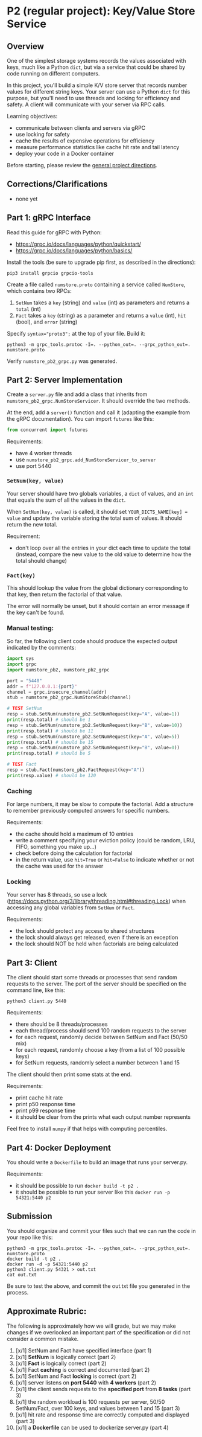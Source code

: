 # P2 (regular project): Key/Value Store Service

## Overview

One of the simplest storage systems records the values associated with
keys, much like a Python `dict`, but via a service that could be
shared by code running on different computers.

In this project, you'll build a simple K/V store server that records
number values for different string keys.  Your server can use a Python
`dict` for this purpose, but you'll need to use threads and locking
for efficiency and safety.  A client will communicate with your server
via RPC calls.

Learning objectives:
* communicate between clients and servers via gRPC
* use locking for safety
* cache the results of expensive operations for efficiency
* measure performance statistics like cache hit rate and tail latency
* deploy your code in a Docker container

Before starting, please review the [general project directions](../projects.md).

## Corrections/Clarifications

* none yet

## Part 1: gRPC Interface

Read this guide for gRPC with Python:
* https://grpc.io/docs/languages/python/quickstart/
* https://grpc.io/docs/languages/python/basics/

Install the tools (be sure to upgrade pip first, as described in the directions):

```
pip3 install grpcio grpcio-tools
```

Create a file called `numstore.proto` containing a service called `NumStore`, which contains two RPCs:

1. `SetNum` takes a `key` (string) and `value` (int) as parameters and returns a `total` (int)
2. `Fact` takes a `key` (string) as a parameter and returns a `value` (int), `hit` (bool), and `error` (string)

Specify `syntax="proto3";` at the top of your file.  Build it:

```
python3 -m grpc_tools.protoc -I=. --python_out=. --grpc_python_out=. numstore.proto
```

Verify `numstore_pb2_grpc.py` was generated.

## Part 2: Server Implementation

Create a `server.py` file and add a class that inherits from
`numstore_pb2_grpc.NumStoreServicer`.  It should override the two
methods.

At the end, add a `server()` function and call it (adapting the
example from the gRPC documentation).  You can import `futures` like
this:

```python
from concurrent import futures
```

Requirements:
* have 4 worker threads
* use `numstore_pb2_grpc.add_NumStoreServicer_to_server`
* use port 5440

### `SetNum(key, value)`

Your server should have two globals variables, a `dict` of values, and an `int` that equals the sum of all the values in the `dict`.

When `SetNum(key, value)` is called, it should set
`YOUR_DICTS_NAME[key] = value` and update the variable storing the
total sum of values.  It should return the new total.

Requirement:
* don't loop over all the entries in your dict each time to update the total (instead, compare the new value to the old value to determine how the total should change)

### `Fact(key)`

This should lookup the value from the global dictionary corresponding
to that key, then return the factorial of that value.

The error will normally be unset, but it should contain an error
message if the key can't be found.

### Manual testing:

So far, the following client code should produce the expected output indicated by the comments:

```python
import sys
import grpc
import numstore_pb2, numstore_pb2_grpc

port = "5440"
addr = f"127.0.0.1:{port}"
channel = grpc.insecure_channel(addr)
stub = numstore_pb2_grpc.NumStoreStub(channel)

# TEST SetNum
resp = stub.SetNum(numstore_pb2.SetNumRequest(key="A", value=1))
print(resp.total) # should be 1
resp = stub.SetNum(numstore_pb2.SetNumRequest(key="B", value=10))
print(resp.total) # should be 11
resp = stub.SetNum(numstore_pb2.SetNumRequest(key="A", value=5))
print(resp.total) # should be 15
resp = stub.SetNum(numstore_pb2.SetNumRequest(key="B", value=0))
print(resp.total) # should be 5

# TEST Fact
resp = stub.Fact(numstore_pb2.FactRequest(key="A"))
print(resp.value) # should be 120
```

### Caching

For large numbers, it may be slow to compute the factorial.  Add a
structure to remember previously computed answers for specific
numbers.

Requirements:
* the cache should hold a maximum of 10 entries
* write a comment specifying your eviction policy (could be random, LRU, FIFO, something you make up...)
* check before doing the calculation for factorial
* in the return value, use `hit=True` or `hit=False` to indicate whether or not the cache was used for the answer

### Locking

Your server has 8 threads, so use a lock (https://docs.python.org/3/library/threading.html#threading.Lock) when accessing any global variables from `SetNum` or `Fact`.

Requirements:
* the lock should protect any access to shared structures
* the lock should always get released, even if there is an exception
* the lock should NOT be held when factorials are being calculated

## Part 3: Client

The client should start some threads or processes that send random requests to the server.  The port of the server should be specified on the command line, like this:

```
python3 client.py 5440
```

Requirements:
* there should be 8 threads/processes
* each thread/process should send 100 random requests to the server
* for each request, randomly decide between SetNum and Fact (50/50 mix)
* for each request, randomly choose a key (from a list of 100 possible keys)
* for SetNum requests, randomly select a number between 1 and 15

The client should then print some stats at the end.

Requirements:
* print cache hit rate
* print p50 response time
* print p99 response time
* it should be clear from the prints what each output number represents

Feel free to install `numpy` if that helps with computing percentiles.

## Part 4: Docker Deployment

You should write a `Dockerfile` to build an image that runs your server.py.

Requirements:
* it should be possible to run `docker build -t p2 .`
* it should be possible to run your server like this `docker run -p 54321:5440 p2`

## Submission

You should organize and commit your files such that we can run the code in your repo like this:

```
python3 -m grpc_tools.protoc -I=. --python_out=. --grpc_python_out=. numstore.proto
docker build -t p2 .
docker run -d -p 54321:5440 p2
python3 client.py 54321 > out.txt
cat out.txt
```

Be sure to test the above, and commit the out.txt file you generated
in the process.

## Approximate Rubric:

The following is approximately how we will grade, but we may make
changes if we overlooked an important part of the specification or did
not consider a common mistake.

1. [x/1] SetNum and Fact have specified interface (part 1)
2. [x/1] **SetNum** is logically correct (part 2)
3. [x/1] **Fact** is logically correct (part 2)
4. [x/1] Fact **caching** is correct and documented (part 2)
5. [x/1] SetNum and Fact **locking** is correct (part 2)
6. [x/1] server listens on **port 5440** with **4 workers** (part 2)
7. [x/1] the client sends requests to the **specified port** from **8 tasks** (part 3)
8. [x/1] the random workload is 100 requests per server, 50/50 SetNum/Fact, over 100 keys, and values between 1 and 15 (part 3)
9. [x/1] hit rate and response time are correctly computed and displayed (part 3)
10. [x/1] a **Dockerfile** can be used to dockerize server.py (part 4)
